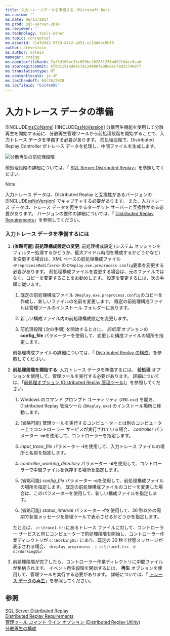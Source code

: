 ```yaml
---
title: 入力トレースデータを準備する |Microsoft Docs
ms.custom: ''
ms.date: 06/13/2017
ms.prod: sql-server-2014
ms.reviewer: ''
ms.technology: tools-other
ms.topic: conceptual
ms.assetid: c14fd3d2-5770-47c2-a851-cc13ddbc9bf5
author: stevestein
ms.author: sstein
manager: craigg
ms.openlocfilehash: 7af5d166ec3bc059bc2628512564d92fd4cc6cad
ms.sourcegitcommit: 6fd8c1914de4c7ac24900fe388ecc7883c740077
ms.translationtype: MT
ms.contentlocale: ja-JP
ms.lasthandoff: 04/26/2020
ms.locfileid: "63149995"
---
```

# <a name="prepare-the-input-trace-data"></a>入力トレース データの準備
  [!INCLUDE[msCoName](../../includes/msconame-md.md)] [!INCLUDE[ssNoVersion](../../../includes/ssnoversion-md.md)] 分散再生機能を使用して分散再生を開始する前に、分散再生管理ツールから前処理段階を開始することで、入力トレース データを準備する必要があります。 前処理段階で、Distributed Replay Controller がトレース データを処理し、中間ファイルを生成します。  
  
 ![分散再生の前処理段階](../../database-engine/media/preprocess.gif "分散再生の前処理段階")  
  
 前処理段階の詳細については、「 [SQL Server Distributed Replay](sql-server-distributed-replay.md)」を参照してください。  
  
> [!NOTE]  
>  入力トレース データは、Distributed Replay と互換性があるバージョンの [!INCLUDE[ssNoVersion](../../../includes/ssnoversion-md.md)] でキャプチャする必要があります。 また、入力トレース データは、トレース データを再生するターゲット サーバーと互換性がある必要があります。 バージョンの要件の詳細については、「 [Distributed Replay Requirements](distributed-replay-requirements.md)」を参照してください。  
  
### <a name="to-prepare-the-input-trace-data"></a>入力トレース データを準備するには  
  
1.  **(省略可能) 前処理構成設定の変更**: 前処理構成設定 (システム セッションをフィルター処理するかどうか、最大アイドル時間を構成するかどうかなど) を変更する場合は、XML ベースの前処理構成ファイル `<PreprocessModifiers>` の `DReplay.exe.preprocess.config`要素を変更する必要があります。 前処理構成ファイルを変更する場合は、元のファイルではなく、コピーを変更することをお勧めします。 設定を変更するには、次の手順に従います。  
  
    1.  既定の前処理構成ファイル `DReplay.exe.preprocess.config`のコピーを作成し、新しいファイルの名前を変更します。 既定の前処理構成ファイルは管理ツールのインストール フォルダーにあります。  
  
    2.  新しい構成ファイル内の前処理構成設定を変更します。  
  
    3.  前処理段階 (次の手順) を開始するときに、 *前処理* オプションの **config_file** パラメーターを使用して、変更した構成ファイルの場所を指定します。  
  
     前処理構成ファイルの詳細については、「 [Distributed Replay の構成](configure-distributed-replay.md)」を参照してください。  
  
2.  **前処理段階を開始する**: 入力トレース データを準備するには、 **前処理** オプションを使用して、管理ツールを実行する必要があります。 詳細については、「[前処理オプション &#40;Distributed Replay 管理ツール&#41;](preprocess-option-distributed-replay-administration-tool.md)」を参照してください。  
  
    1.  Windows のコマンド プロンプト ユーティリティ (`CMD.exe`) を開き、Distributed Replay 管理ツール (`DReplay.exe`) のインストール場所に移動します。  
  
    2.  (省略可能) 管理ツールを実行するコンピューターとは別のコンピューター上でコントローラー サービスが実行されている場合、 *controller* パラメーター **-m**を使用して、コントローラーを指定します。  
  
    3.  *input_trace_file* パラメーター **-i**を使用して、入力トレース ファイルの場所と名前を指定します。  
  
    4.  *controller_working_directory* パラメーター **-d**を使用して、コントローラーで中間ファイルを保存する場所を指定します。  
  
    5.  (省略可能) *config_file* パラメーター **-c**を使用して、前処理構成ファイルの場所を指定します。 既定の前処理構成ファイルのコピーを変更した場合は、このパラメーターを使用して、新しい構成ファイルを指定します。  
  
    6.  (省略可能) *status_interval* パラメーター **-f**を使用して、30 秒以外の周期で状態メッセージを管理ツールで表示させるかどうかを指定します。  
  
     たとえば、 `c:\trace1.trc`にあるトレース ファイルに対して、コントローラー サービスと同じコンピューターで前処理段階を開始し、コントローラー作業ディレクトリが `c:\WorkingDir` にあり、既定の 30 秒で状態メッセージが表示される場合、 `dreplay preprocess -i c:\trace1.trc -d c:\WorkingDir`  
  
3.  前処理段階が完了したら、コントローラー作業ディレクトリに中間ファイルが格納されます。 イベント再生段階を開始するには、 **再生** オプションを使用して、管理ツールを実行する必要があります。 詳細については、「 [トレース データの再生](replay-trace-data.md)」を参照してください。  
  
## <a name="see-also"></a>参照  
 [SQL Server Distributed Replay](sql-server-distributed-replay.md)   
 [Distributed Replay Requirements](distributed-replay-requirements.md)   
 [管理ツール コマンド ライン オプション &#40;Distributed Replay Utility&#41;](administration-tool-command-line-options-distributed-replay-utility.md)   
 [分散再生の構成](configure-distributed-replay.md)  
  
  
